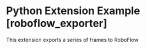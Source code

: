 # Python Extension Example [roboflow_exporter]

This extension exports a series of frames to RoboFlow
